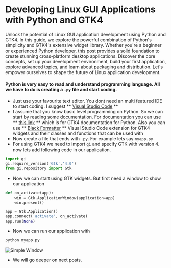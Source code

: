 # Developing Linux GUI Applications with Python and GTK4 
Unlock the potential of Linux GUI application development using Python and GTK4. In this guide, we explore the powerful combination of Python's simplicity and GTK4's extensive widget library. Whether you're a beginner or experienced Python developer, this post provides a solid foundation to create stunning cross-platform desktop applications. Discover the core concepts, set up your development environment, build your first application, explore advanced topics, and learn about packaging and distribution. Let's empower ourselves to shape the future of Linux application development.

#### Python is very easy to read and understand programming language. All we have to do is creating a `.py` file and start coding.
* Just use your favourite text editor. You dont need an multi featured IDE to start coding. I suggest ** [Visual Studio Code](https://code.visualstudio.com/) **
* I assume that you know basic level programming on Python. So we can start by reading some documentation. For documentation you can use ** [this link](https://amolenaar.github.io/pgi-docgen/) ** which is for GTK4 documentation for Python. Also you can use ** [Black Formatter](https://marketplace.visualstudio.com/items?itemName=ms-python.black-formatter) ** Visual Studio Code extension for GTK4 widgets and their classes and functions that can be used with 
* Now create a file that ends with `.py`. For example lets say `myapp.py`
* For using GTK4 we need to import `gi` and specify GTK with version 4. now lets add following code in our application.
```python
import gi
gi.require_version('Gtk','4.0')
from gi.repository import Gtk
```
* Now we can start using GTK widgets. But first need a window to show our application
```python
def on_activate(app):
    win = Gtk.ApplicationWindow(application=app)
    win.present()

app = Gtk.Application()
app.connect('activate', on_activate)
app.run(None)


```
* Now we can run our application with 
```bash
python myapp.py
```
![Simple Window](assets/python-gtk1.png)

* We will go deeper on next posts.

